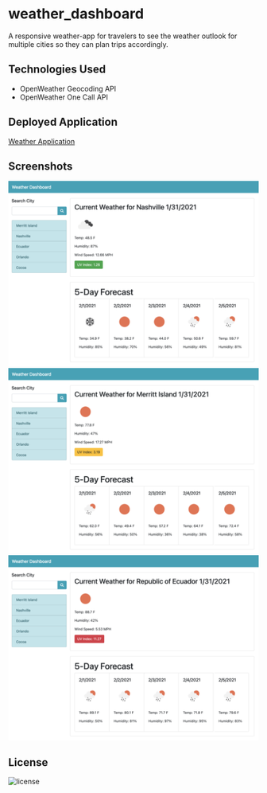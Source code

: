 # weather_dashboard

A responsive weather-app for travelers to see the weather outlook for multiple cities so they can plan trips accordingly. 

## Technologies Used
* OpenWeather Geocoding API
* OpenWeather One Call API 

## Deployed Application

[Weather Application](https://raquellee.github.io/weather_dashboard/)

## Screenshots

![Weather Screenshot](https://raw.githubusercontent.com/RaquelLee/weather_dashboard/main/assets/images/lowuv.png)
![Weather Screenshot](https://raw.githubusercontent.com/RaquelLee/weather_dashboard/main/assets/images/meduv.png)
![Weather Screenshot](https://raw.githubusercontent.com/RaquelLee/weather_dashboard/main/assets/images/highuv.png)

## License
![license](https://img.shields.io/github/license/raquellee/weather_dashboard)
